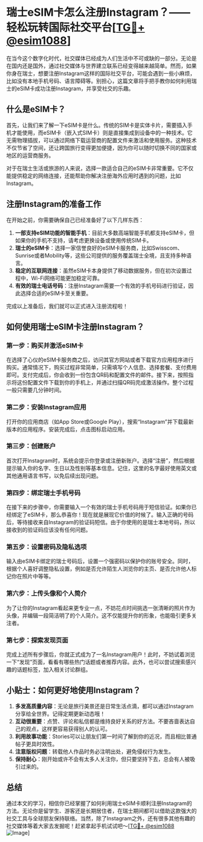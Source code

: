 # 瑞士eSIM卡怎么注册Instagram？——轻松玩转国际社交平台[[TG💪+ @esim1088](https://t.me/s/esim1088)]

在当今这个数字化时代，社交媒体已经成为人们生活中不可或缺的一部分。无论是在国内还是国外，通过社交媒体与世界建立联系已经变得越来越简单。然而，如果你身在瑞士，想要注册Instagram这样的国际社交平台，可能会遇到一些小麻烦，比如没有本地手机号码、语言障碍等。别担心，这篇文章将手把手教你如何利用瑞士的eSIM卡成功注册Instagram，并享受社交的乐趣。

## 什么是eSIM卡？

首先，让我们来了解一下eSIM卡是什么。传统的SIM卡是实体卡片，需要插入手机才能使用，而eSIM卡（嵌入式SIM卡）则是直接集成到设备中的一种技术。它无需物理插拔，可以通过网络下载运营商的配置文件来激活和使用服务。这种技术不仅节省了空间，还让跨国旅行变得更加便捷，因为你可以随时切换不同的国家或地区的运营商服务。

对于在瑞士生活或旅游的人来说，选择一款适合自己的eSIM卡非常重要。它不仅能提供稳定的网络连接，还能帮助你解决注册海外应用时遇到的问题，比如Instagram。

## 注册Instagram的准备工作

在开始之前，你需要确保自己已经准备好了以下几样东西：

1. **一部支持eSIM功能的智能手机**：目前大多数高端智能手机都支持eSIM卡，但如果你的手机不支持，请考虑更换设备或使用传统SIM卡。
2. **瑞士的eSIM卡**：选择一家信誉良好的eSIM卡服务商，比如Swisscom、Sunrise或者Mobility等，这些公司提供的服务覆盖瑞士全境，且支持多种语言。
3. **稳定的互联网连接**：虽然eSIM卡本身提供了移动数据服务，但在初次设置过程中，Wi-Fi网络可能更加稳定可靠。
4. **有效的瑞士电话号码**：注册Instagram需要一个有效的手机号码进行验证，因此选择合适的eSIM卡至关重要。

完成以上准备后，我们就可以正式进入注册流程啦！

## 如何使用瑞士eSIM卡注册Instagram？

### 第一步：购买并激活eSIM卡

在选择了心仪的eSIM卡服务商之后，访问其官方网站或者下载官方应用程序进行购买。通常情况下，购买过程非常简单，只需填写个人信息、选择套餐、支付费用即可。支付完成后，你会收到一份包含QR码和配置文件的邮件。接下来，按照指示将这份配置文件下载到你的手机上，并通过扫描QR码完成激活操作。整个过程一般只需要几分钟时间。

### 第二步：安装Instagram应用

打开你的应用商店（如App Store或Google Play），搜索“Instagram”并下载最新版本的应用程序。安装完成后，点击图标启动应用。

### 第三步：创建账户

首次打开Instagram时，系统会提示你登录或注册新账户。选择“注册”，然后根据提示输入你的名字、生日以及性别等基本信息。记住，这里的名字最好使用英文或其他通用语言书写，以免后续出现问题。

### 第四步：绑定瑞士手机号码

在接下来的步骤中，你需要输入一个有效的瑞士手机号码用于短信验证。如果你已经绑定了eSIM卡，那么恭喜你！现在就是展现它价值的时候了。输入正确的号码后，等待接收来自Instagram的验证码短信。由于你使用的是瑞士本地号码，所以接收到的验证码应该没有任何问题。

### 第五步：设置密码及隐私选项

输入由eSIM卡绑定的瑞士号码后，设置一个强密码以保护你的账号安全。同时，根据个人喜好调整隐私设置，例如是否允许陌生人浏览你的主页、是否允许他人标记你在照片中等等。

### 第六步：上传头像和个人简介

为了让你的Instagram看起来更专业一点，不妨花点时间挑选一张清晰的照片作为头像，并编辑一段简洁明了的个人简介。这不仅能提升你的形象，也能吸引更多关注者。

### 第七步：探索发现页面

完成上述所有步骤后，你就正式成为了一名Instagram用户！此时，不妨试着浏览一下“发现”页面，看看有哪些热门话题或者推荐内容。此外，也可以尝试搜索感兴趣的话题标签，加入相关讨论群组。

## 小贴士：如何更好地使用Instagram？

1. **多发高质量内容**：无论是旅行美景还是日常生活点滴，都可以通过Instagram分享给全世界。记得定期更新动态哦！
2. **互动很重要**：点赞、评论和私信都是维持良好关系的好方法。不要吝啬表达自己的观点，这样更容易获得别人的认可。
3. **利用故事功能**：Stories可以让朋友们第一时间了解到你的近况，而且相比普通帖子更具时效性。
4. **注意版权问题**：转载他人作品时务必注明出处，避免侵权行为发生。
5. **保持耐心**：刚开始或许不会有太多人关注你，但只要坚持下去，总会有人被吸引过来的。

## 总结

通过本文的学习，相信你已经掌握了如何利用瑞士eSIM卡顺利注册Instagram的方法。无论你是留学生、游客还是长期居住者，在瑞士期间都可以借助这款强大的社交工具与全球朋友保持联络。当然，除了Instagram之外，还有很多其他有趣的社交媒体等着大家去发掘呢！赶紧拿起手机试试吧～[[TG💪+ @esim1088](https://t.me/s/esim1088) ![Image](https://i.postimg.cc/4NQfJmqS/Snipaste-2025-05-13-00-14-12.png)]